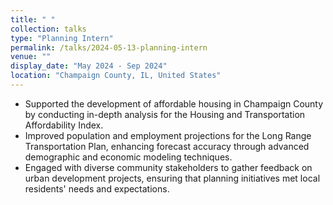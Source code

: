 ```yaml
---
title: " "
collection: talks
type: "Planning Intern"
permalink: /talks/2024-05-13-planning-intern
venue: ""
display_date: "May 2024 - Sep 2024"
location: "Champaign County, IL, United States"
---
```


-	Supported the development of affordable housing in Champaign County by conducting in-depth analysis for the Housing and Transportation Affordability Index.
-	Improved population and employment projections for the Long Range Transportation Plan, enhancing forecast accuracy through advanced demographic and economic modeling techniques.
-	Engaged with diverse community stakeholders to gather feedback on urban development projects, ensuring that planning initiatives met local residents' needs and expectations.
